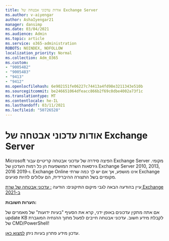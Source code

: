 ```yaml
---
title: אודות עדכוני אבטחה של Exchange Server
ms.author: v-aiyengar
author: AshaIyengar21
manager: dansimp
ms.date: 03/04/2021
ms.audience: Admin
ms.topic: article
ms.service: o365-administration
ROBOTS: NOINDEX, NOFOLLOW
localization_priority: Normal
ms.collection: Adm_O365
ms.custom:
- "9005482"
- "9005483"
- "9413"
- "9412"
ms.openlocfilehash: 6e902151fe06227c74413a4fd98e3211343e510b
ms.sourcegitcommit: be246651064dfeacc866b2f69c0dbe4002a73f1c
ms.translationtype: MT
ms.contentlocale: he-IL
ms.lasthandoff: 03/11/2021
ms.locfileid: "50726528"
---
```

# <a name="about-exchange-server-security-updates"></a>אודות עדכוני אבטחה של Exchange Server

Microsoft הפיצה סידרה של עדכוני אבטחה קריטיים עבור Exchange Server מקומי. גירסאות השרת המושפעות הן כל רמות העדכון של Exchange Server 2010, 2013, 2016 ו-2019. Exchange Online אינו מושפע, אך אם יש לך כמה שרתי Exchange מקומיים בשל התצורה ההיברידית, הם עלולים להיות פגיעים.

עיין בהודעה הבאה לגבי מיקום התיקונים: הודעה [: עדכוני אבטחה של שרת Exchange ב-2021](https://techcommunity.microsoft.com/t5/exchange-team-blog/released-march-2021-exchange-server-security-updates/ba-p/2175901)

**הערות חשובות:**

אם אתה מתקין עדכונים באופן ידני, קרא את הסעיף "בעיות ידועות" של מאמרים של update KB לקבלת מידע חשוב. עדכוני אבטחה חייבים לפעול מתוך ההנחיה המוגברת של CMD/PowerShell!

עדכון מידע פתרון בעיות ניתן [למצוא כאן](https://aka.ms/exupdatefaq).
